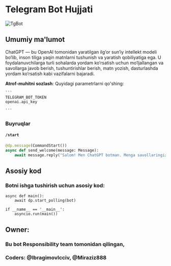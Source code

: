# Telegram Bot Hujjati
  
![TgBot](![image](https://github.com/user-attachments/assets/ae69ce8c-a15c-4aac-8bc1-6d5b8a9e8e19)
)
   
        
## Umumiy ma'lumot  
  
ChatGPT — bu OpenAI tomonidan yaratilgan ilg‘or sun’iy intellekt modeli bo‘lib, inson tiliga yaqin matnlarni tushunish va yaratish qobiliyatiga ega. U foydalanuvchilarga turli sohalarda yordam ko‘rsatish uchun mo‘ljallangan va savollarga javob berish, tushuntirishlar berish, matn yozish, dasturlashda yordam ko‘rsatish kabi vazifalarni bajaradi.


**Atrof-muhitni sozlash**:
    Quyidagi parametrlarni qo'shing:

    ```
    TELEGRAM_BOT_TOKEN
    openai.api_key

    ```

### Buyruqlar

#### `/start`

```python
@dp.message(CommandStart())
async def send_welcome(message: Message):
    await message.reply("Salom! Men ChatGPT botman. Menga savollaringizni yozing.")  # noqa
```


## Asosiy kod
### Botni ishga tushirish uchun asosiy kod:

```main
async def main():
    await dp.start_polling(bot)

if __name__ == '__main__':
    asyncio.run(main())

```
## Owner:
### Bu bot Responsibility team tomonidan qilingan,
### Coders: @IbragimovIcciv, @Miraziz888
